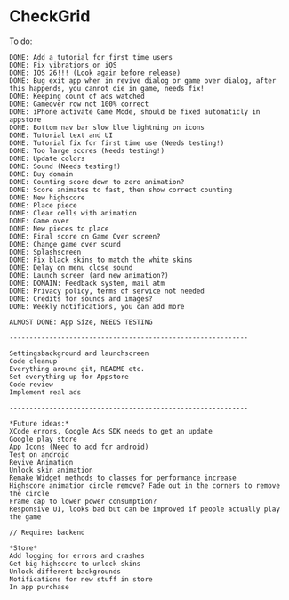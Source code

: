 # CheckGrid

To do:

    DONE: Add a tutorial for first time users
    DONE: Fix vibrations on iOS
    DONE: IOS 26!!! (Look again before release)
    DONE: Bug exit app when in revive dialog or game over dialog, after this happends, you cannot die in game, needs fix!
    DONE: Keeping count of ads watched
    DONE: Gameover row not 100% correct
    DONE: iPhone activate Game Mode, should be fixed automaticly in appstore
    DONE: Bottom nav bar slow blue lightning on icons
    DONE: Tutorial text and UI
    DONE: Tutorial fix for first time use (Needs testing!)
    DONE: Too large scores (Needs testing!)
    DONE: Update colors 
    DONE: Sound (Needs testing!)
    DONE: Buy domain
    DONE: Counting score down to zero animation?
    DONE: Score animates to fast, then show correct counting
    DONE: New highscore
    DONE: Place piece
    DONE: Clear cells with animation
    DONE: Game over
    DONE: New pieces to place
    DONE: Final score on Game Over screen?
    DONE: Change game over sound
    DONE: Splashscreen
    DONE: Fix black skins to match the white skins
    DONE: Delay on menu close sound
    DONE: Launch screen (and new animation?)
    DONE: DOMAIN: Feedback system, mail atm
    DONE: Privacy policy, terms of service not needed
    DONE: Credits for sounds and images?
    DONE: Weekly notifications, you can add more
    
    ALMOST DONE: App Size, NEEDS TESTING

    ------------------------------------------------------------

    Settingsbackground and launchscreen
    Code cleanup
    Everything around git, README etc.
    Set everything up for Appstore
    Code review
    Implement real ads

    ------------------------------------------------------------

    *Future ideas:*
    XCode errors, Google Ads SDK needs to get an update
    Google play store
    App Icons (Need to add for android)
    Test on android
    Revive Animation
    Unlock skin animation
    Remake Widget methods to classes for performance increase
    Highscore animation circle remove? Fade out in the corners to remove the circle
    Frame cap to lower power consumption?
    Responsive UI, looks bad but can be improved if people actually play the game

    // Requires backend

    *Store*
    Add logging for errors and crashes
    Get big highscore to unlock skins
    Unlock different backgrounds
    Notifications for new stuff in store
    In app purchase
